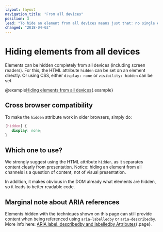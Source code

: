 ```yaml
---
layout: layout
navigation_title: "From all devices"
position: 3
lead: "To hide an element from all devices means just that: no single device will perceive it anymore (although the element still is present in the DOM). This can be achieved using either a CSS or an HTML technique."
changed: "2018-04-02"
---
```


# Hiding elements from all devices

Elements can be hidden completely from all devices (including screen readers). For this, the HTML attribute `hidden` can be set on an element directly. Or using CSS, either `display: none` or `visibility: hidden` can be set.

@example[Hiding elements from all devices](hiding-elements-from-all-devices){.example}

## Cross browser compatibility

To make the `hidden` attribute work in older browsers, simply do:

```css
[hidden] {
   display: none;
}
```

## Which one to use?

We strongly suggest using the HTML attribute `hidden`, as it separates content clearly from presentation. Notice: hiding an element from all channels is a question of content, not of visual presentation.

In addition, it makes obvious in the DOM already what elements are hidden, so it leads to better readable code.

## Marginal note about ARIA references

Elements hidden with the techniques shown on this page can still provide content when being referenced using `aria-labelledby` or `aria-describedby`. More info here: [ARIA label, describedby and labelledby Attributes](/examples/sensible-usage-of-aria-roles-and-attributes/aria-label-describedby-and-labelledby-attributes){.page}.